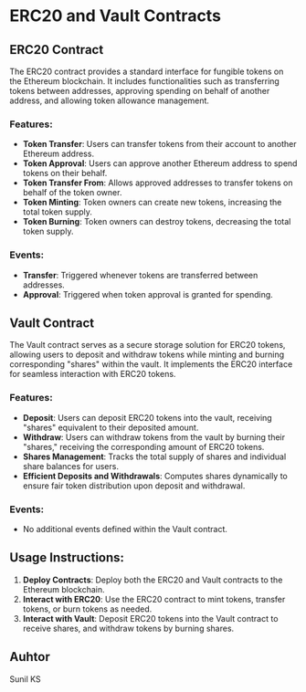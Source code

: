 # ERC20 and Vault Contracts

## ERC20 Contract

The ERC20 contract provides a standard interface for fungible tokens on the Ethereum blockchain. It includes functionalities such as transferring tokens between addresses, approving spending on behalf of another address, and allowing token allowance management.

### Features:
- **Token Transfer**: Users can transfer tokens from their account to another Ethereum address.
- **Token Approval**: Users can approve another Ethereum address to spend tokens on their behalf.
- **Token Transfer From**: Allows approved addresses to transfer tokens on behalf of the token owner.
- **Token Minting**: Token owners can create new tokens, increasing the total token supply.
- **Token Burning**: Token owners can destroy tokens, decreasing the total token supply.

### Events:
- **Transfer**: Triggered whenever tokens are transferred between addresses.
- **Approval**: Triggered when token approval is granted for spending.

## Vault Contract

The Vault contract serves as a secure storage solution for ERC20 tokens, allowing users to deposit and withdraw tokens while minting and burning corresponding "shares" within the vault. It implements the ERC20 interface for seamless interaction with ERC20 tokens.

### Features:
- **Deposit**: Users can deposit ERC20 tokens into the vault, receiving "shares" equivalent to their deposited amount.
- **Withdraw**: Users can withdraw tokens from the vault by burning their "shares," receiving the corresponding amount of ERC20 tokens.
- **Shares Management**: Tracks the total supply of shares and individual share balances for users.
- **Efficient Deposits and Withdrawals**: Computes shares dynamically to ensure fair token distribution upon deposit and withdrawal.

### Events:
- No additional events defined within the Vault contract.

## Usage Instructions:

1. **Deploy Contracts**: Deploy both the ERC20 and Vault contracts to the Ethereum blockchain.
2. **Interact with ERC20**: Use the ERC20 contract to mint tokens, transfer tokens, or burn tokens as needed.
3. **Interact with Vault**: Deposit ERC20 tokens into the Vault contract to receive shares, and withdraw tokens by burning shares.

## Auhtor

Sunil KS
